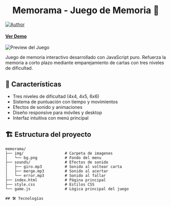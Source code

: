 <h1 align="center">
    Memorama - Juego de Memoria 🧠
</h1>

[![Author](https://img.shields.io/badge/author-EliasMorote-green)](https://github.com/tu-usuario)
#### [Ver Demo](https://tu-usuario.github.io/memorama-juego/)

![Preview del Juego](preview.gif)

Juego de memoria interactivo desarrollado con JavaScript puro. Refuerza la memoria a corto plazo mediante emparejamiento de cartas con tres niveles de dificultad.

## 🚀 Características
- Tres niveles de dificultad (4x4, 4x5, 6x6)
- Sistema de puntuación con tiempo y movimientos
- Efectos de sonido y animaciones
- Diseño responsive para móviles y desktop
- Interfaz intuitiva con menú principal

## 🏗️ Estructura del proyecto
```plaintext
memorama/
├── img/                  # Carpeta de imagenes
│   └── bg.png            # Fondo del menu
├── sounds/               # Efectos de sonido
│   ├── giro.mp3          # Sonido al voltear carta
│   ├── merge.mp3         # Sonido al acertar
│   └── error.mp3         # Sonido al fallar
├── index.html            # Página principal
├── style.css             # Estilos CSS
└── game.js               # Lógica principal del juego

## 🛠️ Tecnologías
